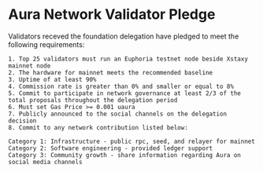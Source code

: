 # Aura Network Validator Pledge

Validators receved the foundation delegation have pledged to meet the following requirements:

    1. Top 25 validators must run an Euphoria testnet node beside Xstaxy mainnet node
    2. The hardware for mainnet meets the recommended baseline    
    3. Uptime of at least 90%
    4. Commission rate is greater than 0% and smaller or equal to 8%
    5. Commit to participate in network governance at least 2/3 of the total proposals throughout the delegation period
    6. Must set Gas Price >= 0.001 uaura
    7. Publicly announced to the social channels on the delegation decision
    8. Commit to any network contribution listed below:
    
    Category 1: Infrastructure - public rpc, seed, and relayer for mainnet
    Category 2: Software engineering - provided ledger support
    Category 3: Community growth - share information regarding Aura on social media channels
